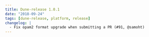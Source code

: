 ```yaml
---
title: Dune-release 1.0.1
date: "2018-09-24"
tags: [dune-release, platform, release]
changelog: |
  - Fix opam2 format upgrade when submitting a PR (#91, @samoht)
---
```

